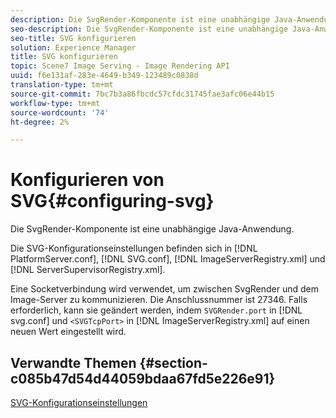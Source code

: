 ```yaml
---
description: Die SvgRender-Komponente ist eine unabhängige Java-Anwendung.
seo-description: Die SvgRender-Komponente ist eine unabhängige Java-Anwendung.
seo-title: SVG konfigurieren
solution: Experience Manager
title: SVG konfigurieren
topic: Scene7 Image Serving - Image Rendering API
uuid: f6e131af-283e-4649-b349-123489c0838d
translation-type: tm+mt
source-git-commit: 7bc7b3a86fbcdc57cfdc31745fae3afc06e44b15
workflow-type: tm+mt
source-wordcount: '74'
ht-degree: 2%

---
```



# Konfigurieren von SVG{#configuring-svg}

Die SvgRender-Komponente ist eine unabhängige Java-Anwendung.

Die SVG-Konfigurationseinstellungen befinden sich in [!DNL PlatformServer.conf], [!DNL SVG.conf], [!DNL ImageServerRegistry.xml] und [!DNL ServerSupervisorRegistry.xml].

Eine Socketverbindung wird verwendet, um zwischen SvgRender und dem Image-Server zu kommunizieren. Die Anschlussnummer ist 27346. Falls erforderlich, kann sie geändert werden, indem `SVGRender.port` in [!DNL svg.conf] und `<SVGTcpPort>` in [!DNL ImageServerRegistry.xml] auf einen neuen Wert eingestellt wird.

## Verwandte Themen {#section-c085b47d54d44059bdaa67fd5e226e91}

[SVG-Konfigurationseinstellungen](../../../is-api/image-serving-api-ref/c-configuration-and-administration/c-server-settings/r-svg.md#reference-232104868b2d4af9a4ac9c87552c0bb5)
